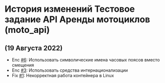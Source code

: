 # История изменений Тестовое задание API Аренды мотоциклов (moto_api)

## (19 Августа 2022)
* Enc [#6](https://github.com/cosmastar112/moto_api/issues/6): Использовать символические имена часовых поясов вместо смещения
* Enc [#3](https://github.com/cosmastar112/moto_api/issues/3): Использовать средства интернационализации
* Fix [#1](https://github.com/cosmastar112/moto_api/issues/1): Некорректная работа контейнера в Linux